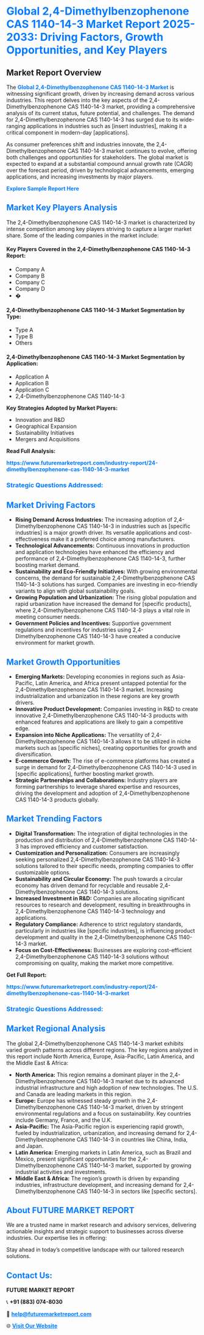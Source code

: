 <h1 style="color: #007BFF;">Global 2,4-Dimethylbenzophenone CAS 1140-14-3 Market Report 2025-2033: Driving Factors, Growth Opportunities, and Key Players</h1>

<section id="overview">
<h2>Market Report Overview</h2>
<p>The <a href="https://www.futuremarketreport.com/industry-report/24-dimethylbenzophenone-cas-1140-14-3-market" style="color: #007BFF; text-decoration: none;"><strong>Global 2,4-Dimethylbenzophenone CAS 1140-14-3 Market</strong></a> is witnessing significant growth, driven by increasing demand across various industries. This report delves into the key aspects of the 2,4-Dimethylbenzophenone CAS 1140-14-3 market, providing a comprehensive analysis of its current status, future potential, and challenges. The demand for 2,4-Dimethylbenzophenone CAS 1140-14-3 has surged due to its wide-ranging applications in industries such as [insert industries], making it a critical component in modern-day [applications].</p>
<p>As consumer preferences shift and industries innovate, the 2,4-Dimethylbenzophenone CAS 1140-14-3 market continues to evolve, offering both challenges and opportunities for stakeholders. The global market is expected to expand at a substantial compound annual growth rate (CAGR) over the forecast period, driven by technological advancements, emerging applications, and increasing investments by major players.</p>
</section>

<section id="overview">
<p><a href="https://www.futuremarketreport.com/request-sample/reportId=120669" style="color: #007BFF; text-decoration: none;"><strong>Explore Sample Report Here</strong></a></p>
</section>

<section id="key-players">
<h2 style="color: #007BFF;">Market Key Players Analysis</h2>
<p>The 2,4-Dimethylbenzophenone CAS 1140-14-3 market is characterized by intense competition among key players striving to capture a larger market share. Some of the leading companies in the market include:</p>
<h4>Key Players Covered in the 2,4-Dimethylbenzophenone CAS 1140-14-3 Report:</h4>
<ul><li>Company A</li><li>Company B</li><li>Company C</li><li>Company D</li><li>�</li></ul>
<h4>2,4-Dimethylbenzophenone CAS 1140-14-3 Market Segmentation by Type:</h4>
<ul><li>Type A</li><li>Type B</li><li>Others</li></ul>

<h4>2,4-Dimethylbenzophenone CAS 1140-14-3 Market Segmentation by Application:</h4>
<ul><li>Application A</li><li>Application B</li><li>Application C</li><li>2,4-Dimethylbenzophenone CAS 1140-14-3</li></ul>
<p><strong>Key Strategies Adopted by Market Players:</strong></p>
<ul>
<li>Innovation and R&D</li>
<li>Geographical Expansion</li>
<li>Sustainability Initiatives</li>
<li>Mergers and Acquisitions</li>
</ul>
</section>

<section>
<p><strong>Read Full Analysis: </strong></p><a href="https://www.futuremarketreport.com/industry-report/24-dimethylbenzophenone-cas-1140-14-3-market" style="color: #007BFF; text-decoration: none;"><strong>https://www.futuremarketreport.com/industry-report/24-dimethylbenzophenone-cas-1140-14-3-market</strong></a>
<h3 style="color: #007BFF;">Strategic Questions Addressed:</h3>
</section>

<section id="driving-factors">
<h2 style="color: #007BFF;">Market Driving Factors</h2>
<ul>
<li><strong>Rising Demand Across Industries:</strong> The increasing adoption of 2,4-Dimethylbenzophenone CAS 1140-14-3 in industries such as [specific industries] is a major growth driver. Its versatile applications and cost-effectiveness make it a preferred choice among manufacturers.</li>
<li><strong>Technological Advancements:</strong> Continuous innovations in production and application technologies have enhanced the efficiency and performance of 2,4-Dimethylbenzophenone CAS 1140-14-3, further boosting market demand.</li>
<li><strong>Sustainability and Eco-Friendly Initiatives:</strong> With growing environmental concerns, the demand for sustainable 2,4-Dimethylbenzophenone CAS 1140-14-3 solutions has surged. Companies are investing in eco-friendly variants to align with global sustainability goals.</li>
<li><strong>Growing Population and Urbanization:</strong> The rising global population and rapid urbanization have increased the demand for [specific products], where 2,4-Dimethylbenzophenone CAS 1140-14-3 plays a vital role in meeting consumer needs.</li>
<li><strong>Government Policies and Incentives:</strong> Supportive government regulations and incentives for industries using 2,4-Dimethylbenzophenone CAS 1140-14-3 have created a conducive environment for market growth.</li>
</ul>
</section>

<section id="growth-opportunities">
<h2 style="color: #007BFF;">Market Growth Opportunities</h2>
<ul>
<li><strong>Emerging Markets:</strong> Developing economies in regions such as Asia-Pacific, Latin America, and Africa present untapped potential for the 2,4-Dimethylbenzophenone CAS 1140-14-3 market. Increasing industrialization and urbanization in these regions are key growth drivers.</li>
<li><strong>Innovative Product Development:</strong> Companies investing in R&D to create innovative 2,4-Dimethylbenzophenone CAS 1140-14-3 products with enhanced features and applications are likely to gain a competitive edge.</li>
<li><strong>Expansion into Niche Applications:</strong> The versatility of 2,4-Dimethylbenzophenone CAS 1140-14-3 allows it to be utilized in niche markets such as [specific niches], creating opportunities for growth and diversification.</li>
<li><strong>E-commerce Growth:</strong> The rise of e-commerce platforms has created a surge in demand for 2,4-Dimethylbenzophenone CAS 1140-14-3 used in [specific applications], further boosting market growth.</li>
<li><strong>Strategic Partnerships and Collaborations:</strong> Industry players are forming partnerships to leverage shared expertise and resources, driving the development and adoption of 2,4-Dimethylbenzophenone CAS 1140-14-3 products globally.</li>
</ul>
</section>

<section id="trending-factors">
<h2 style="color: #007BFF;">Market Trending Factors</h2>
<ul>
<li><strong>Digital Transformation:</strong> The integration of digital technologies in the production and distribution of 2,4-Dimethylbenzophenone CAS 1140-14-3 has improved efficiency and customer satisfaction.</li>
<li><strong>Customization and Personalization:</strong> Consumers are increasingly seeking personalized 2,4-Dimethylbenzophenone CAS 1140-14-3 solutions tailored to their specific needs, prompting companies to offer customizable options.</li>
<li><strong>Sustainability and Circular Economy:</strong> The push towards a circular economy has driven demand for recyclable and reusable 2,4-Dimethylbenzophenone CAS 1140-14-3 solutions.</li>
<li><strong>Increased Investment in R&D:</strong> Companies are allocating significant resources to research and development, resulting in breakthroughs in 2,4-Dimethylbenzophenone CAS 1140-14-3 technology and applications.</li>
<li><strong>Regulatory Compliance:</strong> Adherence to strict regulatory standards, particularly in industries like [specific industries], is influencing product development and quality in the 2,4-Dimethylbenzophenone CAS 1140-14-3 market.</li>
<li><strong>Focus on Cost-Effectiveness:</strong> Businesses are exploring cost-efficient 2,4-Dimethylbenzophenone CAS 1140-14-3 solutions without compromising on quality, making the market more competitive.</li>
</ul>
</section>

<section>
<p><strong>Get Full Report: </strong></p><a href="https://www.futuremarketreport.com/industry-report/24-dimethylbenzophenone-cas-1140-14-3-market" style="color: #007BFF; text-decoration: none;"><strong>https://www.futuremarketreport.com/industry-report/24-dimethylbenzophenone-cas-1140-14-3-market</strong></a>
<h3 style="color: #007BFF;">Strategic Questions Addressed:</h3>
</section>


<section id="regional-analysis">
<h2 style="color: #007BFF;">Market Regional Analysis</h2>
<p>The global 2,4-Dimethylbenzophenone CAS 1140-14-3 market exhibits varied growth patterns across different regions. The key regions analyzed in this report include North America, Europe, Asia-Pacific, Latin America, and the Middle East & Africa:</p>
<ul>
<li><strong>North America:</strong> This region remains a dominant player in the 2,4-Dimethylbenzophenone CAS 1140-14-3 market due to its advanced industrial infrastructure and high adoption of new technologies. The U.S. and Canada are leading markets in this region.</li>
<li><strong>Europe:</strong> Europe has witnessed steady growth in the 2,4-Dimethylbenzophenone CAS 1140-14-3 market, driven by stringent environmental regulations and a focus on sustainability. Key countries include Germany, France, and the U.K.</li>
<li><strong>Asia-Pacific:</strong> The Asia-Pacific region is experiencing rapid growth, fueled by industrialization, urbanization, and increasing demand for 2,4-Dimethylbenzophenone CAS 1140-14-3 in countries like China, India, and Japan.</li>
<li><strong>Latin America:</strong> Emerging markets in Latin America, such as Brazil and Mexico, present significant opportunities for the 2,4-Dimethylbenzophenone CAS 1140-14-3 market, supported by growing industrial activities and investments.</li>
<li><strong>Middle East & Africa:</strong> The region’s growth is driven by expanding industries, infrastructure development, and increasing demand for 2,4-Dimethylbenzophenone CAS 1140-14-3 in sectors like [specific sectors].</li>
</ul>
</section>

<footer>
<h2 style="color: #007BFF;">About FUTURE MARKET REPORT</h2>
<p>We are a trusted name in market research and advisory services, delivering actionable insights and strategic support to businesses across diverse industries. Our expertise lies in offering:</p>

<p>Stay ahead in today’s competitive landscape with our tailored research solutions.</p>

<h2 style="color: #007BFF;">Contact Us:</h2>
<p><strong>FUTURE MARKET REPORT</strong></p>
<p>📞 <strong>+91 (883) 074-8030</strong></p>
<p>📧 <strong><a href="mailto:help@futuremarketreport.com" style="color: #007BFF;">help@futuremarketreport.com</a></strong></p>
<p>🌐 <strong><a href="https://www.futuremarketreport.com/" style="color: #007BFF;">Visit Our Website</a></strong></p>
</footer>